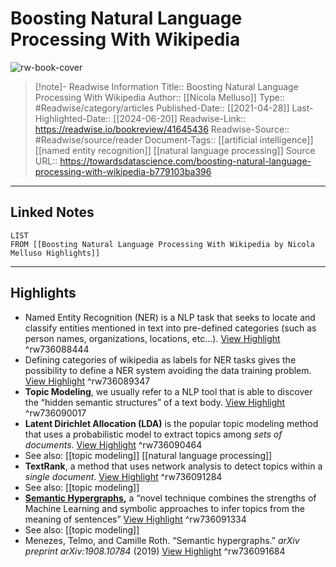 # Boosting Natural Language Processing With Wikipedia

![rw-book-cover](https://miro.medium.com/v2/da:true/resize:fit:1200/0*kaKu9acRheF5FJN7)
<br>
>[!note]- Readwise Information
>Title:: Boosting Natural Language Processing With Wikipedia
>Author:: [[Nicola Melluso]]
>Type:: #Readwise/category/articles
>Published-Date:: [[2021-04-28]]
>Last-Highlighted-Date:: [[2024-06-20]]
>Readwise-Link:: https://readwise.io/bookreview/41645436
>Readwise-Source:: #Readwise/source/reader
>Document-Tags:: [[artificial intelligence]] [[named entity recognition]] [[natural language processing]] 
>Source URL:: https://towardsdatascience.com/boosting-natural-language-processing-with-wikipedia-b779103ba396
--- 

## Linked Notes
```dataview
LIST
FROM [[Boosting Natural Language Processing With Wikipedia by Nicola Melluso Highlights]]
```

---

## Highlights
- Named Entity Recognition (NER) is a NLP task that seeks to locate and classify entities mentioned in text into pre-defined categories (such as person names, organizations, locations, etc…). [View Highlight](https://readwise.io/open/736088444) ^rw736088444
- Defining categories of wikipedia as labels for NER tasks gives the possibility to define a NER system avoiding the data training problem. [View Highlight](https://readwise.io/open/736089347) ^rw736089347
- **Topic Modeling**, we usually refer to a NLP tool that is able to discover the “hidden semantic structures” of a text body. [View Highlight](https://readwise.io/open/736090017) ^rw736090017
- **Latent Dirichlet Allocation (LDA)** is the popular topic modeling method that uses a probabilistic model to extract topics among *sets of documents*. [View Highlight](https://readwise.io/open/736090464) ^rw736090464 
- See also: [[topic modeling]] [[natural language processing]] 
- **TextRank**, a method that uses network analysis to detect topics within a *single document*. [View Highlight](https://readwise.io/open/736091284) ^rw736091284 
- See also: [[topic modeling]] 
- [**Semantic Hypergraphs**](https://graphbrain.net/overview/hypergraph.html)**,** a “novel technique combines the strengths of Machine Learning and symbolic approaches to infer topics from the meaning of sentences” [View Highlight](https://readwise.io/open/736091334) ^rw736091334 
- See also: [[topic modeling]] 
- Menezes, Telmo, and Camille Roth. “Semantic hypergraphs.” *arXiv preprint arXiv:1908.10784* (2019) [View Highlight](https://readwise.io/open/736091684) ^rw736091684
